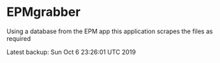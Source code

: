 # EPMgrabber
Using a database from the EPM app this application scrapes the files as required


Latest backup: Sun Oct 6 23:26:01 UTC 2019
